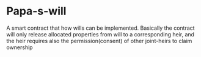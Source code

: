 # Papa-s-will
A smart contract that how wills can be implemented. Basically the contract will only release allocated properties from will to a corresponding heir, and the heir requires also the permission(consent) of other joint-heirs to claim ownership
